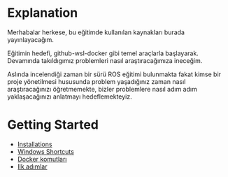 # Explanation

Merhabalar herkese, bu eğitimde kullanılan kaynakları burada yayınlayacağım. 

Eğitimin hedefi, github-wsl-docker gibi temel araçlarla başlayarak. Devamında takıldıgımız problemleri nasıl araştıracağımıza ineceğim.

Aslında incelendiği zaman bir sürü ROS eğitimi bulunmakta fakat kimse bir proje yönetilmesi hususunda problem yaşadığınız zaman nasıl araştıracağınızı öğretmemekte, bizler problemlere nasıl adım adım yaklaşacağınızı anlatmayı hedeflemekteyiz.  

# Getting Started
 * [Installations](pages/Installations.md)
 * [Windows Shortcuts](pages/windows_shortcuts.md)
 * [Docker komutları](pages/Docker_komutları.md)
 * [Ilk adımlar](pages/getting_started.md)

